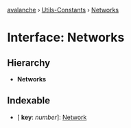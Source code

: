 [avalanche](../README.md) › [Utils-Constants](../modules/utils_constants.md) › [Networks](utils_constants.networks.md)

# Interface: Networks

## Hierarchy

* **Networks**

## Indexable

* \[ **key**: *number*\]: [Network](utils_constants.network.md)
